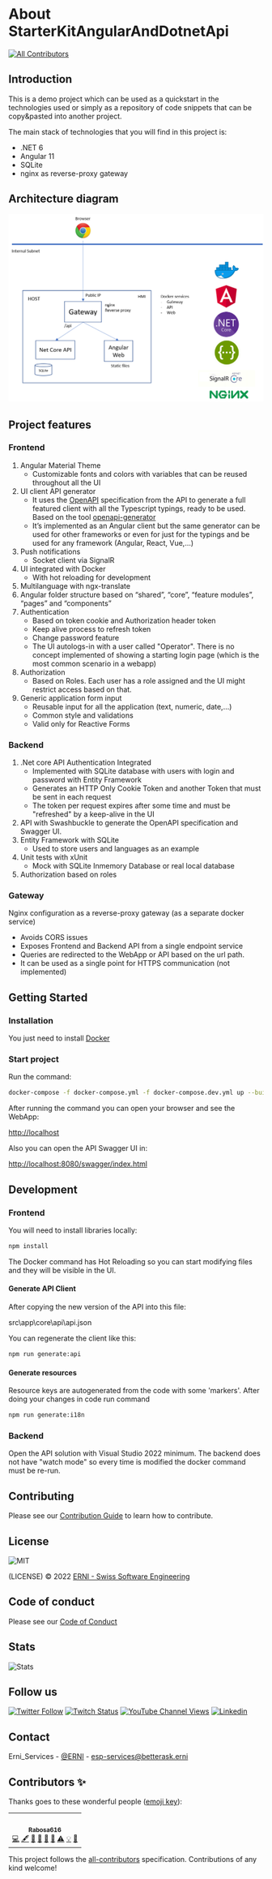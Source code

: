 # About StarterKitAngularAndDotnetApi

<!-- ALL-CONTRIBUTORS-BADGE:START - Do not remove or modify this section -->
[![All Contributors](https://img.shields.io/badge/all_contributors-1-orange.svg?style=flat-square)](#contributors)
<!-- ALL-CONTRIBUTORS-BADGE:END -->

## **Introduction**

This is a demo project which can be used as a quickstart in the technologies used or simply as a repository of code snippets that can be copy&pasted into another project.

The main stack of technologies that you will find in this project is:

- .NET 6
- Angular 11
- SQLite
- nginx as reverse-proxy gateway

## **Architecture diagram**

![Architecture Diagram](./docs/architecture-docker-app.png "Architecture Diagram")

## **Project features**

### **Frontend**

1. Angular Material Theme
    - Customizable fonts and colors with variables that can be reused throughout all the UI
2. UI client API generator
    - It uses the [OpenAPI](https://swagger.io/specification/) specification from the API to generate a full featured client with all the Typescript typings, ready to be used. Based on the tool [openapi-generator](https://github.com/OpenAPITools/openapi-generator)
    - It’s implemented as an Angular client but the same generator can be used for other frameworks or even for just for the typings and be used for any framework (Angular, React, Vue,...)
3. Push notifications
    - Socket client via SignalR
4. UI integrated with Docker
    - With hot reloading for development
5. Multilanguage with ngx-translate
6. Angular folder structure based on “shared”, “core”, “feature modules”, “pages” and “components”
7. Authentication
    - Based on token cookie and Authorization header token
    - Keep alive process to refresh token
    - Change password feature
    - The UI autologs-in with a user called "Operator". There is no concept implemented of showing a starting login page (which is the most common scenario in a webapp)
8. Authorization
    - Based on Roles. Each user has a role assigned and the UI might restrict access based on that.
9. Generic application form input
   - Reusable input for all the application (text, numeric, date,...)
   - Common style and validations
   - Valid only for Reactive Forms

### **Backend**

1. .Net core API Authentication Integrated
    - Implemented with SQLite database with users with login and password with Entity Framework
    - Generates an HTTP Only Cookie Token and another Token that must be sent in each request
    - The token per request expires after some time and must be "refreshed" by a keep-alive in the UI
2. API with Swashbuckle to generate the OpenAPI specification and Swagger UI.
3. Entity Framework with SQLite
    - Used to store users and languages as an example
4. Unit tests with xUnit
    - Mock with SQLite Inmemory Database or real local database
5. Authorization based on roles

### **Gateway**

Nginx configuration as a reverse-proxy gateway (as a separate docker service)

- Avoids CORS issues
- Exposes Frontend and Backend API from a single endpoint service
- Queries are redirected to the WebApp or API based on the url path.
- It can be used as a single point for HTTPS communication (not implemented)

## **Getting Started**

### **Installation**

You just need to install [Docker](https://www.docker.com/)

### **Start project**

Run the command:

```sh
docker-compose -f docker-compose.yml -f docker-compose.dev.yml up --build
```

After running the command you can open your browser and see the WebApp:

<http://localhost>

Also you can open the API Swagger UI in:

<http://localhost:8080/swagger/index.html>

## **Development**

### **Frontend**

You will need to install libraries locally:

```sh
npm install
```

The Docker command has Hot Reloading so you can start modifying files and they will be visible in the UI.

#### **Generate API Client**

After copying the new version of the API into this file:

src\app\core\api\api.json

You can regenerate the client like this:

```sh
npm run generate:api
```

#### **Generate resources**

Resource keys are autogenerated from the code with some 'markers'. After doing your changes in code run command

```sh
npm run generate:i18n
```

### **Backend**

Open the API solution with Visual Studio 2022 minimum.
The backend does not have "watch mode" so every time is modified the docker command must be re-run.

## Contributing

Please see our [Contribution Guide](CONTRIBUTING.md) to learn how to contribute.

## License

![MIT](https://img.shields.io/badge/License-MIT-blue.svg)

(LICENSE) © 2022 [ERNI - Swiss Software Engineering](https://www.betterask.erni)

## Code of conduct

Please see our [Code of Conduct](CODE_OF_CONDUCT.md)

## Stats

![Stats](https://repobeats.axiom.co/api/embed/6fecc103679d6da55ad1f2f30287eacf98892f79.svg "Repobeats analytics image")

## Follow us

[![Twitter Follow](https://img.shields.io/twitter/follow/ERNI?style=social)](https://www.twitter.com/ERNI)
[![Twitch Status](https://img.shields.io/twitch/status/erni_academy?label=Twitch%20Erni%20Academy&style=social)](https://www.twitch.tv/erni_academy)
[![YouTube Channel Views](https://img.shields.io/youtube/channel/views/UCkdDcxjml85-Ydn7Dc577WQ?label=Youtube%20Erni%20Academy&style=social)](https://www.youtube.com/channel/UCkdDcxjml85-Ydn7Dc577WQ)
[![Linkedin](https://img.shields.io/badge/linkedin-31k-green?style=social&logo=Linkedin)](https://www.linkedin.com/company/erni)

## Contact

Erni_Services  - [@ERNI](https://twitter.com/ERNI) - esp-services@betterask.erni

## Contributors ✨

Thanks goes to these wonderful people ([emoji key](https://allcontributors.org/docs/en/emoji-key)):

<!-- ALL-CONTRIBUTORS-LIST:START - Do not remove or modify this section -->
<!-- prettier-ignore-start -->
<!-- markdownlint-disable -->
<table>
  <tr>
    <td align="center"><a href="https://github.com/Rabosa616"><img src="https://avatars.githubusercontent.com/u/12774781?v=4?s=100" width="100px;" alt=""/><br /><sub><b>Rabosa616</b></sub></a><br /><a href="https://github.com/ERNI-Academy/starterkit-angular-and-dotnet-api/commits?author=Rabosa616" title="Code">💻</a> <a href="#content-Rabosa616" title="Content">🖋</a> <a href="https://github.com/ERNI-Academy/starterkit-angular-and-dotnet-api/commits?author=Rabosa616" title="Documentation">📖</a> <a href="#design-Rabosa616" title="Design">🎨</a> <a href="#ideas-Rabosa616" title="Ideas, Planning, & Feedback">🤔</a> <a href="#maintenance-Rabosa616" title="Maintenance">🚧</a> <a href="https://github.com/ERNI-Academy/starterkit-angular-and-dotnet-api/commits?author=Rabosa616" title="Tests">⚠️</a> <a href="#example-Rabosa616" title="Examples">💡</a> <a href="https://github.com/ERNI-Academy/starterkit-angular-and-dotnet-api/pulls?q=is%3Apr+reviewed-by%3ARabosa616" title="Reviewed Pull Requests">👀</a></td>
  </tr>
</table>

<!-- markdownlint-restore -->
<!-- prettier-ignore-end -->

<!-- ALL-CONTRIBUTORS-LIST:END -->
This project follows the [all-contributors](https://github.com/all-contributors/all-contributors) specification. Contributions of any kind welcome!
